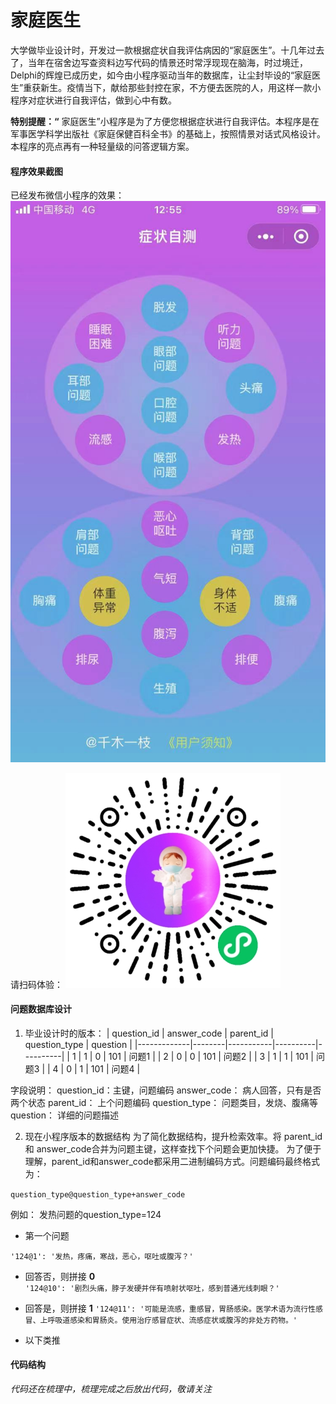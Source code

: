 # 家庭医生
大学做毕业设计时，开发过一款根据症状自我评估病因的“家庭医生”。十几年过去了，当年在宿舍边写查资料边写代码的情景还时常浮现现在脑海，时过境迁，Delphi的辉煌已成历史，如今由小程序驱动当年的数据库，让尘封毕设的“家庭医生”重获新生。疫情当下，献给那些封控在家，不方便去医院的人，用这样一款小程序对症状进行自我评估，做到心中有数。

 **特别提醒：“** 家庭医生”小程序是为了方便您根据症状进行自我评估。本程序是在军事医学科学出版社《家庭保健百科全书》的基础上，按照情景对话式风格设计。 本程序的亮点再有一种轻量级的问答逻辑方案。 

#### 程序效果截图
已经发布微信小程序的效果：
![输入图片说明](assets/WechatIMG197.jpeg)

请扫码体验：
![输入图片说明](assets/gh_cc7fc2538239_344.jpeg)

#### 问题数据库设计

1. 毕业设计时的版本：
| question_id | answer_code | parent_id | question_type | question |
|-------------|--------|-----------|----------|----------|
| 1           | 1      | 0         |      101    |    问题1      |
| 2           | 0      | 0         |       101   |    问题2      |
| 3           | 1      | 1         |      101    |    问题3      |
| 4           | 0      | 1         |       101   |    问题4      |

字段说明：
question_id：主键，问题编码
answer_code： 病人回答，只有是否两个状态
parent_id： 上个问题编码
question_type： 问题类目，发烧、腹痛等
question：  详细的问题描述

2. 现在小程序版本的数据结构
为了简化数据结构，提升检索效率。将 parent_id 和 answer_code合并为问题主键，这样查找下个问题会更加快捷。
为了便于理解，parent_id和answer_code都采用二进制编码方式。问题编码最终格式为： 

`question_type@question_type+answer_code`

例如：
发热问题的question_type=124

- 第一个问题

```
'124@1': '发热，疼痛，寒战，恶心，呕吐或腹泻？'
```

- 回答否，则拼接 **0**  
`'124@10': '剧烈头痛，脖子发硬并伴有喷射状呕吐，感到普通光线刺眼？'`

- 回答是，则拼接 **1** 
`'124@11': '可能是流感，重感冒，胃肠感染。医学术语为流行性感冒、上呼吸道感染和胃肠炎。使用治疗感冒症状、流感症状或腹泻的非处方药物。'`

- 以下类推


#### 代码结构

 _代码还在梳理中，梳理完成之后放出代码，敬请关注_ 

